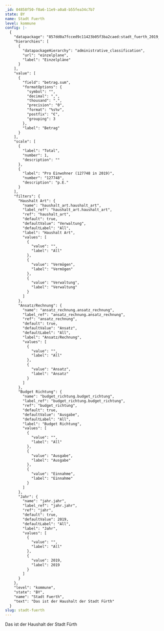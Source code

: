 ```yaml
---
_id: 04858f50-f0a6-11e9-a0a8-b55fea34c7b7
state: BY
name: Stadt Fuerth
level: kommune
config: |-
  {
    "datapackage": "857dd0a7fcced9c11423b05f3ba2caed:stadt_fuerth_2019_test",
    "hierarchies": [
      {
        "datapackageHierarchy": "administrative_classification",
        "url": "einzelplane",
        "label": "Einzelpläne"
      }
    ],
    "value": [
      {
        "field": "betrag.sum",
        "formatOptions": {
          "symbol": "",
          "decimal": ",",
          "thousand": ".",
          "precision": "0",
          "format": "%s%v",
          "postfix": "€",
          "grouping": 3
        },
        "label": "Betrag"
      }
    ],
    "scale": [
      {
        "label": "Total",
        "number": 1,
        "description": ""
      },
      {
        "label": "Pro Einwohner (127748 in 2019)",
        "number": "127748",
        "description": "p.E."
      }
    ],
    "filters": {
      "Haushalt Art": {
        "name": "haushalt_art.haushalt_art",
        "label_ref": "haushalt_art.haushalt_art",
        "ref": "haushalt_art",
        "default": true,
        "defaultValue": "Verwaltung",
        "defaultLabel": "All",
        "label": "Haushalt Art",
        "values": [
          {
            "value": "",
            "label": "All"
          },
          {
            "value": "Vermögen",
            "label": "Vermögen"
          },
          {
            "value": "Verwaltung",
            "label": "Verwaltung"
          }
        ]
      },
      "Ansatz/Rechnung": {
        "name": "ansatz_rechnung.ansatz_rechnung",
        "label_ref": "ansatz_rechnung.ansatz_rechnung",
        "ref": "ansatz_rechnung",
        "default": true,
        "defaultValue": "Ansatz",
        "defaultLabel": "All",
        "label": "Ansatz/Rechnung",
        "values": [
          {
            "value": "",
            "label": "All"
          },
          {
            "value": "Ansatz",
            "label": "Ansatz"
          }
        ]
      },
      "Budget Richtung": {
        "name": "budget_richtung.budget_richtung",
        "label_ref": "budget_richtung.budget_richtung",
        "ref": "budget_richtung",
        "default": true,
        "defaultValue": "Ausgabe",
        "defaultLabel": "All",
        "label": "Budget Richtung",
        "values": [
          {
            "value": "",
            "label": "All"
          },
          {
            "value": "Ausgabe",
            "label": "Ausgabe"
          },
          {
            "value": "Einnahme",
            "label": "Einnahme"
          }
        ]
      },
      "Jahr": {
        "name": "jahr.jahr",
        "label_ref": "jahr.jahr",
        "ref": "jahr",
        "default": true,
        "defaultValue": 2019,
        "defaultLabel": "All",
        "label": "Jahr",
        "values": [
          {
            "value": "",
            "label": "All"
          },
          {
            "value": 2019,
            "label": 2019
          }
        ]
      }
    },
    "level": "kommune",
    "state": "BY",
    "name": "Stadt Fuerth",
    "text": "Das ist der Haushalt der Stadt Fürth"
  }
slug: stadt-fuerth
---
```

Das ist der Haushalt der Stadt Fürth
